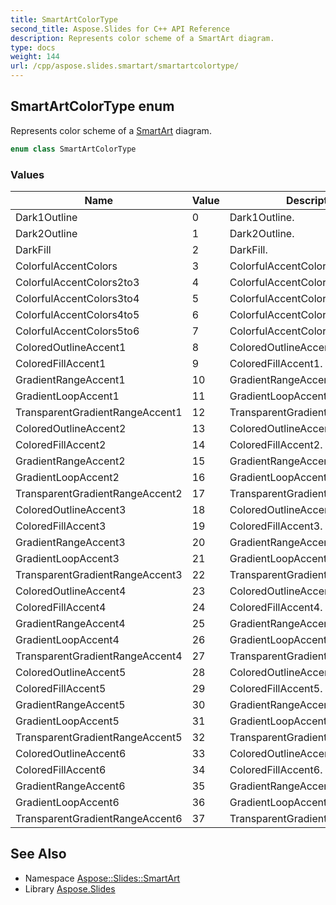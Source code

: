 ```yaml
---
title: SmartArtColorType
second_title: Aspose.Slides for C++ API Reference
description: Represents color scheme of a SmartArt diagram.
type: docs
weight: 144
url: /cpp/aspose.slides.smartart/smartartcolortype/
---
```

## SmartArtColorType enum


Represents color scheme of a [SmartArt](../smartart/) diagram.

```cpp
enum class SmartArtColorType
```

### Values

| Name | Value | Description |
| --- | --- | --- |
| Dark1Outline | 0 | Dark1Outline. |
| Dark2Outline | 1 | Dark2Outline. |
| DarkFill | 2 | DarkFill. |
| ColorfulAccentColors | 3 | ColorfulAccentColors. |
| ColorfulAccentColors2to3 | 4 | ColorfulAccentColors2to3. |
| ColorfulAccentColors3to4 | 5 | ColorfulAccentColors3to4. |
| ColorfulAccentColors4to5 | 6 | ColorfulAccentColors4to5. |
| ColorfulAccentColors5to6 | 7 | ColorfulAccentColors5to6. |
| ColoredOutlineAccent1 | 8 | ColoredOutlineAccent1. |
| ColoredFillAccent1 | 9 | ColoredFillAccent1. |
| GradientRangeAccent1 | 10 | GradientRangeAccent1. |
| GradientLoopAccent1 | 11 | GradientLoopAccent1. |
| TransparentGradientRangeAccent1 | 12 | TransparentGradientRangeAccent1. |
| ColoredOutlineAccent2 | 13 | ColoredOutlineAccent2. |
| ColoredFillAccent2 | 14 | ColoredFillAccent2. |
| GradientRangeAccent2 | 15 | GradientRangeAccent2. |
| GradientLoopAccent2 | 16 | GradientLoopAccent2. |
| TransparentGradientRangeAccent2 | 17 | TransparentGradientRangeAccent2. |
| ColoredOutlineAccent3 | 18 | ColoredOutlineAccent3. |
| ColoredFillAccent3 | 19 | ColoredFillAccent3. |
| GradientRangeAccent3 | 20 | GradientRangeAccent3. |
| GradientLoopAccent3 | 21 | GradientLoopAccent3. |
| TransparentGradientRangeAccent3 | 22 | TransparentGradientRangeAccent3. |
| ColoredOutlineAccent4 | 23 | ColoredOutlineAccent4. |
| ColoredFillAccent4 | 24 | ColoredFillAccent4. |
| GradientRangeAccent4 | 25 | GradientRangeAccent4. |
| GradientLoopAccent4 | 26 | GradientLoopAccent4. |
| TransparentGradientRangeAccent4 | 27 | TransparentGradientRangeAccent4. |
| ColoredOutlineAccent5 | 28 | ColoredOutlineAccent5. |
| ColoredFillAccent5 | 29 | ColoredFillAccent5. |
| GradientRangeAccent5 | 30 | GradientRangeAccent5. |
| GradientLoopAccent5 | 31 | GradientLoopAccent5. |
| TransparentGradientRangeAccent5 | 32 | TransparentGradientRangeAccent5. |
| ColoredOutlineAccent6 | 33 | ColoredOutlineAccent6. |
| ColoredFillAccent6 | 34 | ColoredFillAccent6. |
| GradientRangeAccent6 | 35 | GradientRangeAccent6. |
| GradientLoopAccent6 | 36 | GradientLoopAccent6. |
| TransparentGradientRangeAccent6 | 37 | TransparentGradientRangeAccent6. |

## See Also

* Namespace [Aspose::Slides::SmartArt](../)
* Library [Aspose.Slides](../../)
